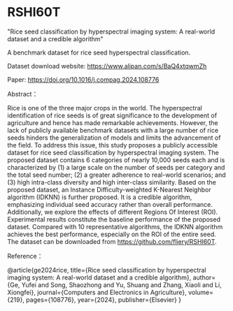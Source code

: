 # RSHI60T
"Rice seed classification by hyperspectral imaging system: A real-world dataset and a credible algorithm"

A benchmark dataset for rice seed hyperspectral classification.

Dataset download website:   https://www.alipan.com/s/BaQ4xtqwmZh

Paper: https://doi.org/10.1016/j.compag.2024.108776

Abstract：

Rice is one of the three major crops in the world. The hyperspectral identification of rice seeds is of great significance to the development of agriculture and hence has made remarkable achievements. However, the lack of publicly available benchmark datasets with a large number of rice seeds hinders the generalization of models and limits the advancement of the field. To address this issue, this study proposes a publicly accessible dataset for rice seed classification by hyperspectral imaging system. The proposed dataset contains 6 categories of nearly 10,000 seeds each and is characterized by (1) a large scale on the number of seeds per category and the total seed number; (2) a greater adherence to real-world scenarios; and (3) high intra-class diversity and high inter-class similarity. Based on the proposed dataset, an Instance Difficulty-weighted K-Nearest Neighbor algorithm (IDKNN) is further proposed. It is a credible algorithm, emphasizing individual seed accuracy rather than overall performance. Additionally, we explore the effects of different Regions Of Interest (ROI). Experimental results constitute the baseline performance of the proposed dataset. Compared with 10 representative algorithms, the IDKNN algorithm achieves the best performance, especially on the ROI of the entire seed. The dataset can be downloaded from https://github.com/fliery/RSHI60T.

Reference：

@article{ge2024rice,
  title={Rice seed classification by hyperspectral imaging system: A real-world dataset and a credible algorithm},
  author={Ge, Yufei and Song, Shaozhong and Yu, Shuang and Zhang, Xiaoli and Li, Xiongfei},
  journal={Computers and Electronics in Agriculture},
  volume={219},
  pages={108776},
  year={2024},
  publisher={Elsevier}
}


